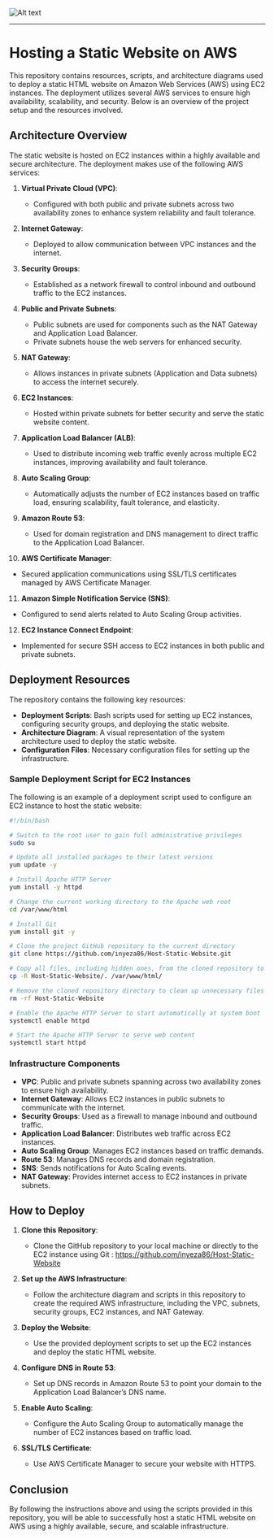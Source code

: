 ![Alt text](/Host_a_Static_Website_on_AWS.png)

---

# Hosting a Static Website on AWS

This repository contains resources, scripts, and architecture diagrams used to deploy a static HTML website on Amazon Web Services (AWS) using EC2 instances. The deployment utilizes several AWS services to ensure high availability, scalability, and security. Below is an overview of the project setup and the resources involved.

## Architecture Overview

The static website is hosted on EC2 instances within a highly available and secure architecture. The deployment makes use of the following AWS services:

1. **Virtual Private Cloud (VPC)**: 
   - Configured with both public and private subnets across two availability zones to enhance system reliability and fault tolerance.

2. **Internet Gateway**:
   - Deployed to allow communication between VPC instances and the internet.

3. **Security Groups**: 
   - Established as a network firewall to control inbound and outbound traffic to the EC2 instances.

4. **Public and Private Subnets**:
   - Public subnets are used for components such as the NAT Gateway and Application Load Balancer.
   - Private subnets house the web servers for enhanced security.

5. **NAT Gateway**:
   - Allows instances in private subnets (Application and Data subnets) to access the internet securely.

6. **EC2 Instances**:
   - Hosted within private subnets for better security and serve the static website content.

7. **Application Load Balancer (ALB)**:
   - Used to distribute incoming web traffic evenly across multiple EC2 instances, improving availability and fault tolerance.

8. **Auto Scaling Group**:
   - Automatically adjusts the number of EC2 instances based on traffic load, ensuring scalability, fault tolerance, and elasticity.

9. **Amazon Route 53**:
   - Used for domain registration and DNS management to direct traffic to the Application Load Balancer.

10. **AWS Certificate Manager**:
   - Secured application communications using SSL/TLS certificates managed by AWS Certificate Manager.

11. **Amazon Simple Notification Service (SNS)**:
   - Configured to send alerts related to Auto Scaling Group activities.

12. **EC2 Instance Connect Endpoint**:
   - Implemented for secure SSH access to EC2 instances in both public and private subnets.

## Deployment Resources

The repository contains the following key resources:

- **Deployment Scripts**: Bash scripts used for setting up EC2 instances, configuring security groups, and deploying the static website.
- **Architecture Diagram**: A visual representation of the system architecture used to deploy the static website.
- **Configuration Files**: Necessary configuration files for setting up the infrastructure.

### Sample Deployment Script for EC2 Instances

The following is an example of a deployment script used to configure an EC2 instance to host the static website:

```bash
#!/bin/bash

# Switch to the root user to gain full administrative privileges
sudo su

# Update all installed packages to their latest versions
yum update -y

# Install Apache HTTP Server
yum install -y httpd

# Change the current working directory to the Apache web root
cd /var/www/html

# Install Git
yum install git -y

# Clone the project GitHub repository to the current directory
git clone https://github.com/inyeza86/Host-Static-Website.git

# Copy all files, including hidden ones, from the cloned repository to the Apache web root
cp -R Host-Static-Website/. /var/www/html/

# Remove the cloned repository directory to clean up unnecessary files
rm -rf Host-Static-Website

# Enable the Apache HTTP Server to start automatically at system boot
systemctl enable httpd 

# Start the Apache HTTP Server to serve web content
systemctl start httpd
```

### Infrastructure Components

- **VPC**: Public and private subnets spanning across two availability zones to ensure high availability.
- **Internet Gateway**: Allows EC2 instances in public subnets to communicate with the internet.
- **Security Groups**: Used as a firewall to manage inbound and outbound traffic.
- **Application Load Balancer**: Distributes web traffic across EC2 instances.
- **Auto Scaling Group**: Manages EC2 instances based on traffic demands.
- **Route 53**: Manages DNS records and domain registration.
- **SNS**: Sends notifications for Auto Scaling events.
- **NAT Gateway**: Provides internet access to EC2 instances in private subnets.

## How to Deploy

1. **Clone this Repository**:
   - Clone the GitHub repository to your local machine or directly to the EC2 instance using Git : https://github.com/inyeza86/Host-Static-Website

2. **Set up the AWS Infrastructure**:
   - Follow the architecture diagram and scripts in this repository to create the required AWS infrastructure, including the VPC, subnets, security groups, EC2 instances, and NAT Gateway.

3. **Deploy the Website**:
   - Use the provided deployment scripts to set up the EC2 instances and deploy the static HTML website.

4. **Configure DNS in Route 53**:
   - Set up DNS records in Amazon Route 53 to point your domain to the Application Load Balancer’s DNS name.

5. **Enable Auto Scaling**:
   - Configure the Auto Scaling Group to automatically manage the number of EC2 instances based on traffic load.

6. **SSL/TLS Certificate**:
   - Use AWS Certificate Manager to secure your website with HTTPS.


## Conclusion
By following the instructions above and using the scripts provided in this repository, you will be able to successfully host a static HTML website on AWS using a highly available, secure, and scalable infrastructure.




